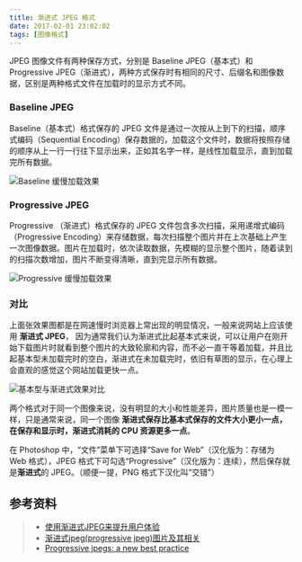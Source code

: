 ```yaml
---
title: 渐进式 JPEG 格式
date: 2017-02-01 23:02:02
tags: [图像格式]
---
```




JPEG 图像文件有两种保存方式，分别是 Baseline JPEG（基本式）和Progressive JPEG（渐进式），两种方式保存时有相同的尺寸、后缀名和图像数据，区别是两种格式文件在加载时的显示方式不同。



### **Baseline JPEG**

Baseline（基本式）格式保存的 JPEG 文件是通过一次按从上到下的扫描，顺序式编码（Sequential Encoding）保存数据的，加载这个文件时，数据将按照存储的顺序从上一行一行往下显示出来，正如其名字一样，是线性加载显示，直到加载完所有数据。

![Baseline 缓慢加载效果](./baseline.gif)



### **Progressive JPEG**

Progressive （渐进式）格式保存的 JPEG 文件包含多次扫描，采用递增式编码（Progressive Encoding）来存储数据，每次扫描整个图片并在上次基础上产生一次图像数据。图片在加载时，依次读取数据，先模糊的显示整个图片，随着读到的扫描次数增加，图片不断变得清晰，直到完显示所有数据。

![Progressive 缓慢加载效果](./progressive.gif)



### 对比

上面张效果图都是在网速慢时浏览器上常出现的明显情况，一般来说网站上应该使用 **渐进式 JPEG**， 因为通常我们认为渐进式比起基本式来说，可以让用户在刚开始下载图片时就看到整个图片的大致轮廓和内容，而不必一直干等着加载，并且比起基本型未加载完时的空白，渐进式在未加载完时，依旧有草图的显示，在心理上会直观的感觉这个网站加载更快一点。

![基本型与渐进式效果对比](./基本型与渐进式效果对比.jpg)

两个格式对于同一个图像来说，没有明显的大小和性能差异，图片质量也是一模一样，只是通常来说，同一个图像 **渐进式保存比基本式保存的文件大小更小一点，在保存和显示时，渐进式消耗的 CPU 资源更多一点**。

在 Photoshop 中，“文件”菜单下可选择“Save for Web”（汉化版为：存储为 Web 格式），JPEG 格式下可勾选“Progressive”（汉化版为：连续），然后保存就是**渐进式**的 JPEG。（顺便一提，PNG 格式下汉化叫“交错”）





## 参考资料

> - [使用渐进式JPEG来提升用户体验](https://www.biaodianfu.com/progressive-jpeg.html)
> - [渐进式jpeg(progressive jpeg)图片及其相关](http://www.zhangxinxu.com/wordpress/2013/01/progressive-jpeg-image-and-so-on/)
> - [Progressive jpegs: a new best practice](https://calendar.perfplanet.com/2012/progressive-jpegs-a-new-best-practice/)

